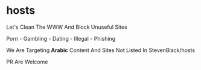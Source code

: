# hosts

Let's Clean The WWW And Block Unuseful Sites

Porn - Gambling - Dating - Illegal - Phishing

We Are Targeting **Arabic** Content And Sites Not Listed In StevenBlack/hosts

PR Are Welcome
